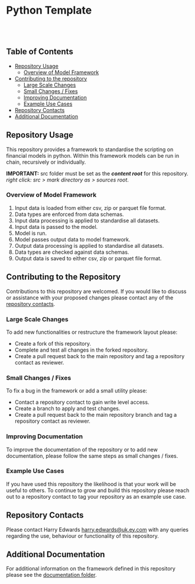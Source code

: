 # Python Template
<br></br>

## Table of Contents
* [Repository Usage](#repository-usage)
  * [Overview of Model Framework](#overview-of-model-framework)
* [Contributing to the repository](#contributing-to-the-repository)
  * [Large Scale Changes](#large-scale-changes)
  * [Small Changes / Fixes](#small-changes--fixes)
  * [Improving Documentation](#improving-documentation)
  * [Example Use Cases](#example-use-cases)
* [Repository Contacts](#repository-contacts)
* [Additional Documentation](#additional-documentation)

## Repository Usage
This repository provides a framework to standardise the scripting on financial 
models in python. Within this framework models can be run in chain, recursively
or individually.

**IMPORTANT:** src folder must be set as the **_content root_** for this repository.
_right click: src > mark directory as > sources root_.

### Overview of Model Framework
1. Input data is loaded from either csv, zip or parquet file format.
2. Data types are enforced from data schemas.
3. Input data processing is applied to standardise all datasets.
4. Input data is passed to the model.
5. Model is run.
6. Model passes output data to model framework.
7. Output data processing is applied to standardise all datasets.
8. Data types are checked against data schemas.
9. Output data is saved to either csv, zip or parquet file format.

## Contributing to the Repository
Contributions to this repository are welcomed. If you would like to discuss or
assistance with your proposed changes please contact any of the 
[repository contacts](#repository-contacts).

### Large Scale Changes
To add new functionalities or restructure the framework layout please:
* Create a fork of this repository.
* Complete and test all changes in the forked repository.
* Create a pull request back to the main repository and tag a repository contact as reviewer.

### Small Changes / Fixes
To fix a bug in the framework or add a small utility please:
* Contact a repository contact to gain write level access.
* Create a branch to apply and test changes.
* Create a pull request back to the main repository branch and tag a repository contact as reviewer.

### Improving Documentation
To improve the documentation of the repository or to add new documentation, please 
follow the same steps as small changes / fixes.

### Example Use Cases
If you have used this repository the likelihood is that your work will be useful to others.
To continue to grow and build this repository please reach out to a repository contact
to tag your repository as an example use case.

## Repository Contacts
Please contact Harry Edwards [harry.edwards@uk.ey.com](mailto:harry.edwards@uk.ey.com) 
with any queries regarding the use, behaviour or functionality of this repository.

## Additional Documentation
For additional information on the framework defined in this repository please see the 
[documentation folder](https://github.com/hledwards33/python-template/tree/master/documentation).